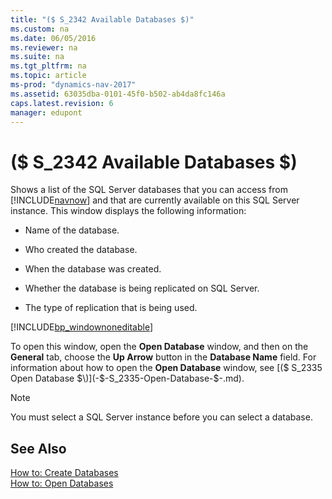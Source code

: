 ```yaml
---
title: "($ S_2342 Available Databases $)"
ms.custom: na
ms.date: 06/05/2016
ms.reviewer: na
ms.suite: na
ms.tgt_pltfrm: na
ms.topic: article
ms-prod: "dynamics-nav-2017"
ms.assetid: 63035dba-0101-45f0-b502-ab4da8fc146a
caps.latest.revision: 6
manager: edupont
---
```

# ($ S_2342 Available Databases $)
Shows a list of the SQL Server databases that you can access from [!INCLUDE[navnow](includes/navnow_md.md)] and that are currently available on this SQL Server instance. This window displays the following information:  
  
-   Name of the database.  
  
-   Who created the database.  
  
-   When the database was created.  
  
-   Whether the database is being replicated on SQL Server.  
  
-   The type of replication that is being used.  
  
 [!INCLUDE[bp_windownoneditable](includes/bp_windownoneditable_md.md)]  
  
 To open this window, open the **Open Database** window, and then on the **General** tab, choose the **Up Arrow** button in the **Database Name** field. For information about how to open the **Open Database** window, see [\($ S\_2335 Open Database $\)](-$-S_2335-Open-Database-$-.md).  
  
> [!NOTE]  
>  You must select a SQL Server instance before you can select a database.  
  
## See Also  
 [How to: Create Databases](../Topic/How%20to:%20Create%20Databases.md)   
 [How to: Open Databases](../Topic/How%20to:%20Open%20Databases.md)